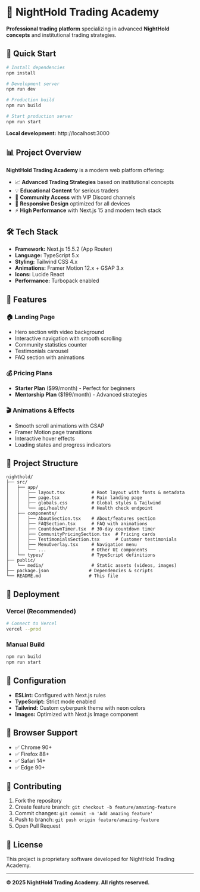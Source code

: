 # 🌙 NightHold Trading Academy

**Professional trading platform** specializing in advanced **NightHold concepts** and institutional trading strategies.

## 🚀 Quick Start

```bash
# Install dependencies
npm install

# Development server
npm run dev

# Production build
npm run build

# Start production server
npm run start
```

**Local development:** http://localhost:3000

## 📊 Project Overview

**NightHold Trading Academy** is a modern web platform offering:

- 📈 **Advanced Trading Strategies** based on institutional concepts
- 💡 **Educational Content** for serious traders
- 🎯 **Community Access** with VIP Discord channels  
- 📱 **Responsive Design** optimized for all devices
- ⚡ **High Performance** with Next.js 15 and modern tech stack

## 🛠️ Tech Stack

- **Framework:** Next.js 15.5.2 (App Router)
- **Language:** TypeScript 5.x
- **Styling:** Tailwind CSS 4.x
- **Animations:** Framer Motion 12.x + GSAP 3.x
- **Icons:** Lucide React
- **Performance:** Turbopack enabled

## 🎨 Features

### 🏠 Landing Page
- Hero section with video background
- Interactive navigation with smooth scrolling
- Community statistics counter
- Testimonials carousel
- FAQ section with animations

### 💰 Pricing Plans
- **Starter Plan** ($99/month) - Perfect for beginners
- **Mentorship Plan** ($199/month) - Advanced strategies

### 🎬 Animations & Effects
- Smooth scroll animations with GSAP
- Framer Motion page transitions  
- Interactive hover effects
- Loading states and progress indicators

## 📁 Project Structure

```
nighthold/
├── src/
│   ├── app/
│   │   ├── layout.tsx          # Root layout with fonts & metadata
│   │   ├── page.tsx            # Main landing page
│   │   ├── globals.css         # Global styles & Tailwind
│   │   └── api/health/         # Health check endpoint
│   ├── components/
│   │   ├── AboutSection.tsx    # About/features section
│   │   ├── FAQSection.tsx      # FAQ with animations
│   │   ├── CountdownTimer.tsx  # 30-day countdown timer
│   │   ├── CommunityPricingSection.tsx  # Pricing cards
│   │   ├── TestimonialsSection.tsx      # Customer testimonials
│   │   ├── MenuOverlay.tsx     # Navigation menu
│   │   └── ...                 # Other UI components
│   └── types/                  # TypeScript definitions
├── public/
│   └── media/                  # Static assets (videos, images)
├── package.json               # Dependencies & scripts
└── README.md                  # This file
```

## 🚀 Deployment

### Vercel (Recommended)
```bash
# Connect to Vercel
vercel --prod
```

### Manual Build
```bash
npm run build
npm run start
```

## 🔧 Configuration

- **ESLint:** Configured with Next.js rules
- **TypeScript:** Strict mode enabled
- **Tailwind:** Custom cyberpunk theme with neon colors
- **Images:** Optimized with Next.js Image component

## 📱 Browser Support

- ✅ Chrome 90+
- ✅ Firefox 88+  
- ✅ Safari 14+
- ✅ Edge 90+

## 🤝 Contributing

1. Fork the repository
2. Create feature branch: `git checkout -b feature/amazing-feature`
3. Commit changes: `git commit -m 'Add amazing feature'`
4. Push to branch: `git push origin feature/amazing-feature`
5. Open Pull Request

## 📄 License

This project is proprietary software developed for NightHold Trading Academy.

---

**© 2025 NightHold Trading Academy. All rights reserved.**
